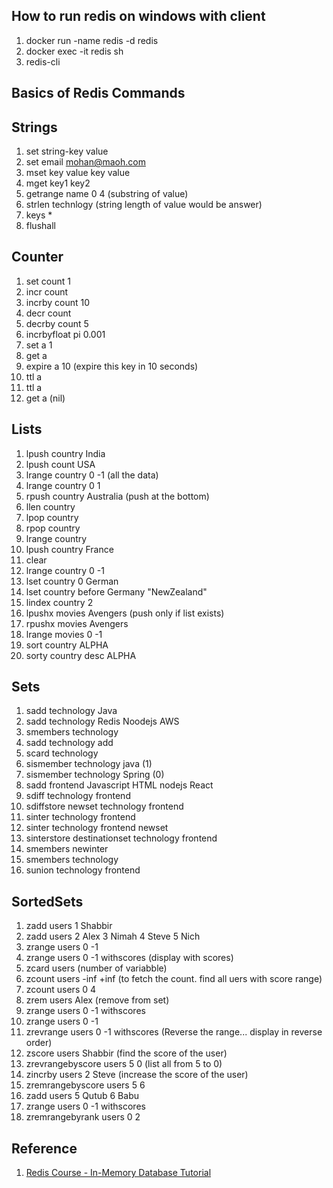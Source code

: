 ## How to run redis on windows with client

1. docker run -name redis -d redis
2. docker exec -it redis sh
3. redis-cli

## Basics of Redis Commands

## Strings
1. set string-key value
2. set email mohan@maoh.com
3. mset key value key value
4. mget key1 key2
5. getrange name 0 4 (substring of value)
6. strlen technlogy (string length of value would be answer)
7. keys *
8. flushall

## Counter
1. set count 1
2. incr count
3. incrby count 10
4. decr count
5. decrby count 5
6. incrbyfloat pi 0.001
7. set a 1
8. get a
9. expire a 10 (expire this key in 10 seconds)
10. ttl a
11. ttl a
12. get a (nil)

## Lists

1. lpush country India
2. lpush count USA
3. lrange country 0 -1 (all the data)
4. lrange country 0 1
5. rpush country Australia (push at the bottom)
6. llen country
7. lpop country
8. rpop country
9. lrange country
10. lpush country France
11. clear
12. lrange country 0 -1
13. lset country 0 German
14. lset country before Germany "NewZealand"
15. lindex country 2
16. lpushx movies Avengers (push only if list exists)
17. rpushx movies Avengers
18. lrange movies 0 -1
19. sort country ALPHA
20. sorty country desc ALPHA

## Sets
1. sadd technology Java
2. sadd technology Redis Noodejs AWS
3. smembers technology
4. sadd technology add
5. scard technology
6. sismember technology java (1)
7. sismember technology Spring (0)
8. sadd frontend Javascript HTML nodejs React
9. sdiff technology frontend
10. sdiffstore newset technology frontend
11. sinter technology frontend
12. sinter technology frontend newset
13. sinterstore destinationset technology frontend
14. smembers newinter
15. smembers technology
16. sunion technology frontend

## SortedSets
1. zadd users 1 Shabbir
2. zadd users 2 Alex 3 Nimah 4 Steve 5 Nich
3. zrange users 0 -1
4. zrange users 0 -1 withscores (display with scores)
5. zcard users (number of variabble)
6. zcount users -inf +inf (to fetch the count. find all uers with score range)
7. zcount users 0 4
8. zrem users Alex (remove from set)
9. zrange users 0 -1 withscores
10. zrange users 0 -1
11. zrevrange users 0 -1 withscores (Reverse the range... display in reverse order)
12. zscore users Shabbir (find the score of the user)
13. zrevrangebyscore users 5 0 (list all from 5 to 0)
14. zincrby users 2 Steve (increase the score of the user)
15. zremrangebyscore users 5 6
16. zadd users 5 Qutub 6 Babu
17. zrange users 0 -1 withscores
18. zremrangebyrank users 0 2


## Reference
1. [Redis Course - In-Memory Database Tutorial](https://www.youtube.com/watch?v=XCsS_NVAa1g)